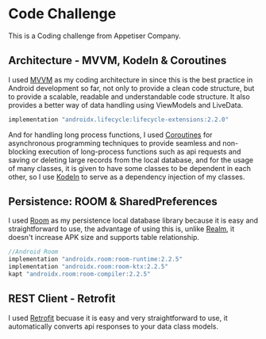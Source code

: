 # Code Challenge

This is a Coding challenge from Appetiser Company.

## Architecture - MVVM, KodeIn & Coroutines

I used [MVVM](https://developer.android.com/jetpack/guide) as my coding architecture in since this is the best practice in Android development so far, not only to provide a clean code structure, but to provide a scalable, readable and understandable code structure. It also provides a better way of data handling using ViewModels and LiveData.

```Kotlin
implementation "androidx.lifecycle:lifecycle-extensions:2.2.0"
```

And for handling long process functions, I used [Coroutines](https://kotlinlang.org/docs/reference/coroutines-overview.html) for asynchronous programming techniques to provide seamless and non-blocking execution of long-process functions such as api requests and saving or deleting large records from the local database, and for the usage of many classes, it is given to have some classes to be dependent in each other, so I use [KodeIn](https://kodein.org/di/) to serve as a dependency injection of my classes.

## Persistence: ROOM & SharedPreferences

I used [Room](https://developer.android.com/topic/libraries/architecture/room) as my persistence local database library because it is easy and straightforward to use, the advantage of using this is, unlike [Realm](https://realm.io/blog/realm-for-android/), it doesn't increase APK size and supports table relationship.

```Kotlin
//Android Room
implementation "androidx.room:room-runtime:2.2.5"
implementation "androidx.room:room-ktx:2.2.5"
kapt "androidx.room:room-compiler:2.2.5"
```

## REST Client - Retrofit
I used [Retrofit]() becuase it is easy and very straightforward to use, it automatically converts api responses to your data class models.


